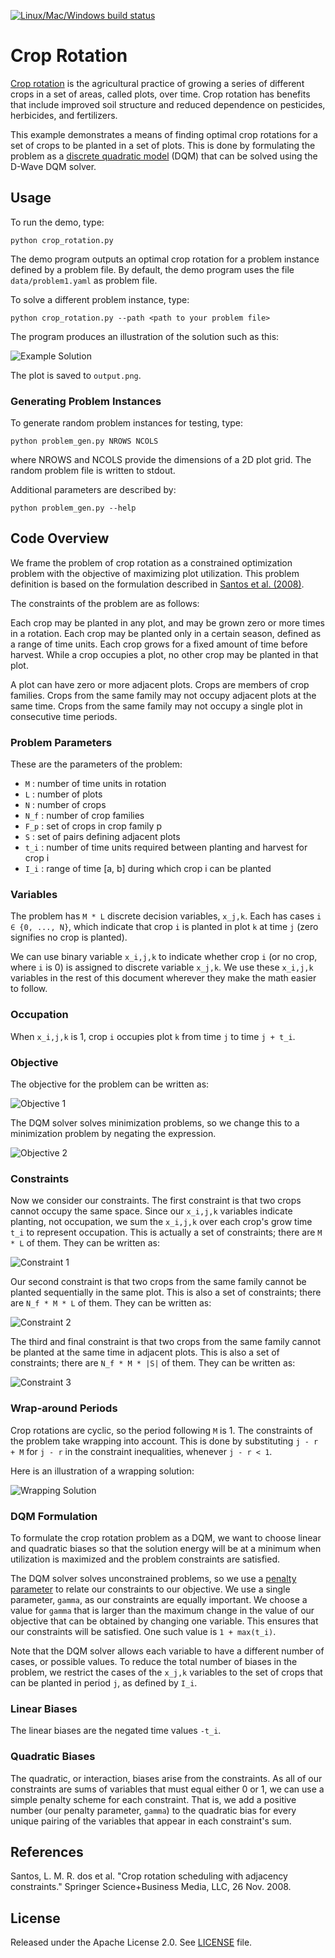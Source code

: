 [![Linux/Mac/Windows build status](
  https://circleci.com/gh/dwave-examples/crop-rotation.svg?style=svg)](
  https://circleci.com/gh/dwave-examples/crop-rotation)

# Crop Rotation

[Crop rotation](https://en.wikipedia.org/wiki/Crop_rotation) is the
agricultural practice of growing a series of different crops in a set of areas,
called plots, over time.  Crop rotation has benefits that include improved soil
structure and reduced dependence on pesticides, herbicides, and fertilizers.

This example demonstrates a means of finding optimal crop rotations for a
set of crops to be planted in a set of plots.  This is done by formulating the
problem as a [discrete quadratic model](
https://docs.ocean.dwavesys.com/en/stable/concepts/dqm.html#dqm-sdk) (DQM) that
can be solved using the D-Wave DQM solver.

## Usage

To run the demo, type:

    python crop_rotation.py

The demo program outputs an optimal crop rotation for a problem instance
defined by a problem file.  By default, the demo program uses the file
`data/problem1.yaml` as problem file.

To solve a different problem instance, type:

    python crop_rotation.py --path <path to your problem file>

The program produces an illustration of the solution such as this:

![Example Solution](_static/solution1.png)

The plot is saved to `output.png`.

### Generating Problem Instances

To generate random problem instances for testing, type:

    python problem_gen.py NROWS NCOLS

where NROWS and NCOLS provide the dimensions of a 2D plot grid.  The random
problem file is written to stdout.

Additional parameters are described by:

    python problem_gen.py --help

## Code Overview

We frame the problem of crop rotation as a constrained optimization problem
with the objective of maximizing plot utilization.  This problem definition is
based on the formulation described in [Santos et al. (2008)](#santos).

The constraints of the problem are as follows:

Each crop may be planted in any plot, and may be grown zero or more times in a
rotation.  Each crop may be planted only in a certain season, defined as a
range of time units.  Each crop grows for a fixed amount of time before
harvest.  While a crop occupies a plot, no other crop may be planted in that
plot.

A plot can have zero or more adjacent plots.  Crops are members of crop
families.  Crops from the same family may not occupy adjacent plots at the same
time.  Crops from the same family may not occupy a single plot in consecutive
time periods.

### Problem Parameters

These are the parameters of the problem:

- `M` : number of time units in rotation
- `L` : number of plots
- `N` : number of crops
- `N_f` : number of crop families
- `F_p` : set of crops in crop family p
- `S` : set of pairs defining adjacent plots
- `t_i` : number of time units required between planting and harvest for crop i
- `I_i` : range of time [a, b] during which crop i can be planted

### Variables

The problem has `M * L` discrete decision variables, `x_j,k`.  Each has cases
`i ∈ {0, ..., N}`, which indicate that crop `i` is planted in plot `k` at time
`j` (zero signifies no crop is planted).

We can use binary variable `x_i,j,k` to indicate whether crop `i` (or no crop,
where `i` is 0) is assigned to discrete variable `x_j,k`.  We use these
`x_i,j,k` variables in the rest of this document wherever they make the math
easier to follow.

### Occupation

When `x_i,j,k` is 1, crop `i` occupies plot `k` from time `j` to time `j +
t_i`.

### Objective

The objective for the problem can be written as:

<!--
LaTeX equation:
max \sum_{k=1}^{L} \sum_{j=1}^{M} \sum_{i=1}^{N} t_i \cdot x_{i,j,k}
-->

![Objective 1](_static/obj1.png)

The DQM solver solves minimization problems, so we change this to a
minimization problem by negating the expression.

<!--
LaTeX equation:
min \sum_{k=1}^{L} \sum_{j=1}^{M} \sum_{i=1}^{N} - t_i \cdot x_{i,j,k}
-->

![Objective 2](_static/obj2.png)

### Constraints

Now we consider our constraints.  The first constraint is that two crops cannot
occupy the same space.  Since our `x_i,j,k` variables indicate planting, not
occupation, we sum the `x_i,j,k` over each crop's grow time `t_i` to represent
occupation.  This is actually a set of constraints; there are `M * L` of them.
They can be written as:

<!--
LaTeX equation:
\sum_{i=1}^{N} \sum_{r=0}^{t_i - 1} x_{i,j - r,k} \leq 1, \hspace{0.3cm}
j = 1, \cdots, M, \hspace{0.2cm} k = 1, \cdots, L
-->

![Constraint 1](_static/const1.png)

Our second constraint is that two crops from the same family cannot be planted
sequentially in the same plot.  This is also a set of constraints; there are
`N_f * M * L` of them.  They can be written as:

<!--
LaTeX equation:
\sum_{i \in F_p} \sum_{r=0}^{t_i} x_{i,j - r,k} \leq 1, \hspace{0.3cm}
p = 1, \cdots, N_f, \hspace{0.2cm} j = 1, \cdots, M, \hspace{0.2cm}
k = 1, \cdots, L
-->

![Constraint 2](_static/const2.png)

The third and final constraint is that two crops from the same family cannot be
planted at the same time in adjacent plots.  This is also a set of constraints;
there are `N_f * M * |S|` of them.  They can be written as:

<!--
LaTeX equation:
\sum_{i \in F_p} \sum_{r=0}^{t_i - 1} [ x_{i,j - r,u} + x_{i,j - r,v} ] \leq 1,
\hspace{0.3cm} p = 1, \cdots, N_f, \hspace{0.2cm} j = 1, \cdots, M, \hspace{0.2cm}
(u, v) \in S
-->

![Constraint 3](_static/const3.png)

### Wrap-around Periods

Crop rotations are cyclic, so the period following `M` is 1.  The constraints
of the problem take wrapping into account.  This is done by substituting
`j - r + M` for `j - r` in the constraint inequalities, whenever `j - r < 1`.

Here is an illustration of a wrapping solution:

![Wrapping Solution](_static/solution2.png)

### DQM Formulation

To formulate the crop rotation problem as a DQM, we want to choose linear and
quadratic biases so that the solution energy will be at a minimum when
utilization is maximized and the problem constraints are satisfied.

The DQM solver solves unconstrained problems, so we use a
[penalty parameter](https://en.wikipedia.org/wiki/Penalty_method) to
relate our constraints to our objective.  We use a single parameter, `gamma`,
as our constraints are equally important.  We choose a value for `gamma` that
is larger than the maximum change in the value of our objective that can be
obtained by changing one variable.  This ensures that our constraints will be
satisfied.  One such value is `1 + max(t_i)`.

Note that the DQM solver allows each variable to have a different number of
cases, or possible values.  To reduce the total number of biases in the
problem, we restrict the cases of the `x_j,k` variables to the set of crops
that can be planted in period `j`, as defined by `I_i`.

### Linear Biases

The linear biases are the negated time values `-t_i`.

### Quadratic Biases

The quadratic, or interaction, biases arise from the constraints.  As all of
our constraints are sums of variables that must equal either 0 or 1, we can use
a simple penalty scheme for each constraint.  That is, we add a positive number
(our penalty parameter, `gamma`) to the quadratic bias for every unique pairing
of the variables that appear in each constraint's sum.

## References

<a id="santos"></a>
Santos, L. M. R. dos et al. "Crop rotation scheduling with adjacency
constraints." Springer Science+Business Media, LLC, 26 Nov. 2008.

## License

Released under the Apache License 2.0. See [LICENSE](LICENSE) file.

